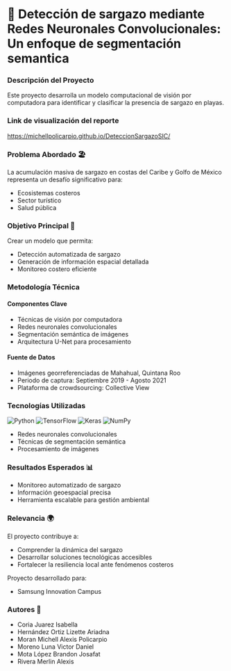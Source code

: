 # 🌊 Detección de sargazo mediante Redes Neuronales Convolucionales: Un enfoque de segmentación semantica

### Descripción del Proyecto

Este proyecto desarrolla un modelo computacional de visión por computadora para identificar y clasificar la presencia de sargazo en playas.

### Link de visualización del reporte
https://michellpolicarpio.github.io/DeteccionSargazoSIC/

### Problema Abordado 🏖️

La acumulación masiva de sargazo en costas del Caribe y Golfo de México representa un desafío significativo para:
- Ecosistemas costeros
- Sector turístico
- Salud pública

### Objetivo Principal 🎯

Crear un modelo que permita:
- Detección automatizada de sargazo
- Generación de información espacial detallada
- Monitoreo costero eficiente

### Metodología Técnica

#### Componentes Clave
- Técnicas de visión por computadora
- Redes neuronales convolucionales
- Segmentación semántica de imágenes
- Arquitectura U-Net para procesamiento

#### Fuente de Datos
- Imágenes georreferenciadas de Mahahual, Quintana Roo
- Periodo de captura: Septiembre 2019 - Agosto 2021
- Plataforma de crowdsourcing: Collective View

### Tecnologías Utilizadas

![Python](https://img.shields.io/badge/Python-3776AB?style=for-the-badge&logo=python&logoColor=white)
![TensorFlow](https://img.shields.io/badge/TensorFlow-FF6F00?style=for-the-badge&logo=tensorflow&logoColor=white)
![Keras](https://img.shields.io/badge/Keras-D00000?style=for-the-badge&logo=keras&logoColor=white)
![NumPy](https://img.shields.io/badge/NumPy-013243?style=for-the-badge&logo=numpy&logoColor=white)

- Redes neuronales convolucionales
- Técnicas de segmentación semántica
- Procesamiento de imágenes

### Resultados Esperados 📊

- Monitoreo automatizado de sargazo
- Información geoespacial precisa
- Herramienta escalable para gestión ambiental

### Relevancia 🌍

El proyecto contribuye a:
- Comprender la dinámica del sargazo
- Desarrollar soluciones tecnológicas accesibles
- Fortalecer la resiliencia local ante fenómenos costeros

Proyecto desarrollado para:
- Samsung Innovation Campus

### Autores 👥

- Coria Juarez Isabella
- Hernández Ortiz Lizette Ariadna
- Moran Michell Alexis Policarpio
- Moreno Luna Victor Daniel
- Mota López Brandon Josafat
- Rivera Merlin Alexis
